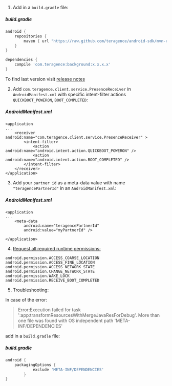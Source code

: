 1. Add in a `build.gradle` file:
##### build.gradle
```groovy
android {
    repositories {
        maven { url "https://raw.github.com/teragence/android-sdk/mvn-rep" }
    }
}
```
```groovy
dependencies {
    compile 'com.teragence:background:x.x.x.x'
}
```
To find last version visit [release notes](https://github.com/Teragence/android-sdk/blob/master/release_notes.md)

2. Add `com.teragence.client.service.PresenceReceiver` in `AndroidManifest.xml`
with specific intent-filter actions `QUICKBOOT_POWERON`, `BOOT_COMPLETED`:

##### AndroidManifest.xml

    <application
    ...
        <receiver android:name="com.teragence.client.service.PresenceReceiver" >
            <intent-filter>
                <action android:name="android.intent.action.QUICKBOOT_POWERON" />
                <action android:name="android.intent.action.BOOT_COMPLETED" />
            </intent-filter>
        </receiver>
    </application>
    
3. Add your `partner id` as a meta-data value with name `"teragencePartnerId"` in an `AndroidManifest.xml`:

##### AndroidManifest.xml
    <application
    ...
        <meta-data
            android:name="teragencePartnerId"
            android:value="myPartnerId" />
    
    </application>
    
4. [Request all required runtime permissions:](https://developer.android.com/training/permissions/requesting.html)

```android.permission.INTERNET
android.permission.ACCESS_COARSE_LOCATION
android.permission.ACCESS_FINE_LOCATION
android.permission.ACCESS_NETWORK_STATE
android.permission.CHANGE_NETWORK_STATE
android.permission.WAKE_LOCK
android.permission.RECEIVE_BOOT_COMPLETED
```

5. Troubleshooting:

In case of the error: 

>Error:Execution failed for task ':app:transformResourcesWithMergeJavaResForDebug'.
More than one file was found with OS independent path 'META-INF/DEPENDENCIES'
    
add in a `build.gradle` file:
    
##### build.gradle
```groovy
android {
    packagingOptions {
            exclude 'META-INF/DEPENDENCIES'
        }
}
```